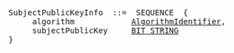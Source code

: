 <pre>
SubjectPublicKeyInfo  ::=  SEQUENCE  {
     algorithm            <a href="algorithm-identifier.md">AlgorithmIdentifier</a>,
     subjectPublicKey     <a href="bit-string.md">BIT STRING</a>
}
</pre>
